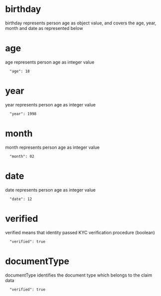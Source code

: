 # birthday

birthday represents person age as object value, and covers the age, year, month and date as represented below

# age

age represents person age as integer value

```
  "age": 18
```

# year

year represents person age as integer value

```
  "year": 1998
```


# month

month represents person age as integer value

```
  "month": 02
```

# date

date represents person age as integer value

```
  "date": 12
```

# verified

verified means that identity passed KYC verification procedure (boolean)

```
  "verified": true 
 ```
# documentType

documentType identifies the document type which belongs to the claim data

```
  "verified": true 
 ```